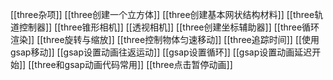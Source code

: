 [[three杂项]]
[[three创建一个立方体]]
[[three创建基本网状结构材料]]
[[three轨道控制器]]
[[three锥形相机]]
[[透视相机]]
[[three创建坐标辅助器]]
[[three循环渲染]]
[[three旋转与缩放]]
[[three控制物体匀速移动]]
[[three追踪时间]]
[[使用gsap移动]]
[[gsap设置动画往返运动]]
[[gsap设置循环]]
[[gsap设置动画延迟开始]]
[[three和gsap动画代码常用]]
[[three点击暂停动画]]